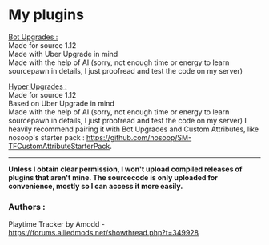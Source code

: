 # My plugins
<ins>Bot Upgrades :</ins> \
Made for source 1.12 \
Made with Uber Upgrade in mind \
Made with the help of AI (sorry, not enough time or energy to learn sourcepawn in details, I just proofread and test the code on my server)

<ins>Hyper Upgrades :</ins> \
Made for source 1.12 \
Based on Uber Upgrade in mind \
Made with the help of AI (sorry, not enough time or energy to learn sourcepawn in details, I just proofread and test the code on my server)
I heavily recommend pairing it with Bot Upgrades and Custom Attributes, like nosoop's starter pack : https://github.com/nosoop/SM-TFCustomAttributeStarterPack.


---



__Unless I obtain clear permission, I won't upload compiled releases of plugins that aren't mine. The sourcecode is only uploaded for convenience, mostly so I can access it more easily.__
### Authors :
Playtime Tracker by Amodd - https://forums.alliedmods.net/showthread.php?t=349928
